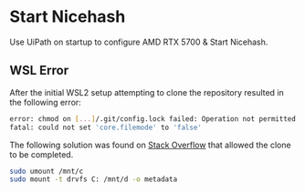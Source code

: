 # Start Nicehash

Use UiPath on startup to configure AMD RTX 5700 &amp; Start Nicehash.

## WSL Error

After the initial WSL2 setup attempting to clone the repository resulted in the following error:

```bash
error: chmod on [...]/.git/config.lock failed: Operation not permitted
fatal: could not set 'core.filemode' to 'false'
```

The following solution was found on [Stack Overflow](https://stackoverflow.com/questions/52846489/cant-clone-repository-from-mounted-drive) that allowed the clone to be completed.

```bash
sudo umount /mnt/c
sudo mount -t drvfs C: /mnt/d -o metadata
```
